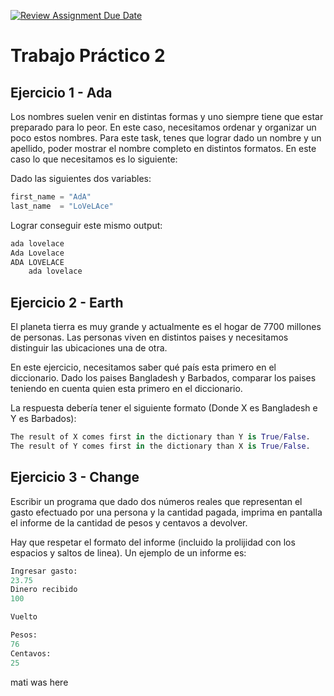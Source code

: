 [![Review Assignment Due Date](https://classroom.github.com/assets/deadline-readme-button-22041afd0340ce965d47ae6ef1cefeee28c7c493a6346c4f15d667ab976d596c.svg)](https://classroom.github.com/a/VFDGFHcP)
# Trabajo Práctico 2

## Ejercicio 1 - Ada

Los nombres suelen venir en distintas formas y uno siempre tiene que estar preparado para lo peor. En este caso, necesitamos ordenar y organizar un poco estos nombres. Para este task, tenes que lograr dado un nombre y un apellido, poder mostrar el nombre completo en distintos formatos. En este caso lo que necesitamos es lo siguiente: 

Dado las siguientes dos variables:

```python
first_name = "AdA"
last_name  = "LoVeLAce"
```

Lograr conseguir este mismo output: 
```python 
ada lovelace 
Ada Lovelace 
ADA LOVELACE  
	ada lovelace
```

## Ejercicio 2 - Earth

El planeta tierra es muy grande y actualmente es el hogar de 7700 millones de personas. Las personas viven en distintos paises y necesitamos distinguir las ubicaciones una de otra.

En este ejercicio, necesitamos saber qué país esta primero en el diccionario. Dado los paises Bangladesh y Barbados, comparar los paises teniendo en cuenta quien esta primero en el diccionario.

La respuesta debería tener el siguiente formato (Donde X es Bangladesh e Y es Barbados):

```python
The result of X comes first in the dictionary than Y is True/False.
The result of Y comes first in the dictionary than X is True/False.
```


## Ejercicio 3 - Change

Escribir un programa que dado dos números reales que representan el gasto efectuado por una persona y la cantidad pagada, imprima en pantalla el informe de la cantidad de pesos y centavos a devolver.

Hay que respetar el formato del informe (incluido la prolijidad con los espacios y saltos de linea). Un ejemplo de un informe es:

```python
Ingresar gasto:
23.75
Dinero recibido
100

Vuelto

Pesos:
76
Centavos:
25
```
mati was here
